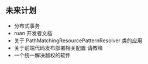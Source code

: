 ## 未来计划

* 分布式事务
* ruan 开发者文档
* 关于 PathMatchingResourcePatternResolver 类的应用
* 关于前端代码发布部署相关配置 请教峰
* 一个统一解决越权的软件



